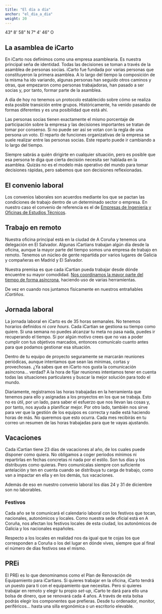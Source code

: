 ```yaml
---
title: "El día a día"
anchor: "el_dia_a_dia"
weight: 20
---
```


43° 8' 58" N 7° 4' 46" O

## La asamblea de iCarto

En iCarto nos definimos como una empresa asamblearia. Es nuestra principal seña de identidad. Todas las decisiones se toman a través de la asamblea de personas socias. iCarto fue fundada por varias personas que constituyeron la primera asamblea. A lo largo del tiempo la composición de la misma ha ido variando, algunas personas han seguido otros caminos y otras, que empezaron como personas trabajadoras, han pasado a ser socias y, por tanto, formar parte de la asamblea.

A día de hoy no tenemos un protocolo establecido sobre cómo se realiza esta posible transición entre grupos. Históricamente, ha venido pasando de formas diferentes y es una posibilidad que está ahí.

Las personas socias tienen exactamente el mismo porcentaje de participación sobre la empresa y las decisiones importantes se tratan de tomar por consenso. Si no puede ser así se votan con la regla de una persona un voto. El reparto de funciones organizativas de la empresa se suele realizar entre las personas socias. Este reparto puede ir cambiando a lo largo del tiempo.

Siempre sabrás a quién dirigirte en cualquier situación, pero es posible que esa persona te diga que cierta decisión necesita ser hablada en la asamblea. Quizás no es el modelo más operativo del mundo para tomar decisiones rápidas, pero sabemos que son decisiones reflexionadas.

## El convenio laboral

Los convenios laborales son acuerdos mediante los que se pactan las condiciones de trabajo dentro de un determinado sector o empresa. En nuestro caso el convenio de referencia es el de [Empresas de Ingeniería y Oficinas de Estudios Técnicos](https://www.boe.es/boe/dias/2023/03/10/pdfs/BOE-A-2023-6346.pdf).

## Trabajo en remoto

Nuestra oficina principal está en la ciudad de A Coruña y tenemos una delegación en El Salvador. Algunas iCartians trabajan algún día desde la oficina, aunque la mayor parte del tiempo somos una empresa de trabajo en remoto. Tenemos un núcleo de gente repartida por varios lugares de Galicia y compañeras en Madrid y El Salvador.

Nuestra premisa es que cada iCartian pueda trabajar desde dónde encuentre su mayor comodidad. [Nos coordinamos la mayor parte del tiempo de forma asíncrona](https://atlas.icarto.es/#guia_comunicacion), haciendo uso de varias herramientas.

De vez en cuando nos juntamos físicamente en nuestros entrañables *iCartiños*.

## Jornada laboral

La jornada laboral en iCarto es de 35 horas semanales. No tenemos horarios definidos ni *core hours*. Cada iCartian se gestiona su tiempo como quiere. Si una semana no puedes alcanzar tu meta no pasa nada, puedes ir recuperando el tiempo. Si por algún motivo crees que no vas a poder cumplir con tus objetivos marcados, entonces comunícalo cuanto antes para que podamos gestionar esa situación.

Dentro de tu equipo de proyecto seguramente se marcarán reuniones periódicas, aunque intentamos que sean las mínimas, cortas y provechosas. ¿Ya sabes que en iCarto nos gusta la comunicación asíncrona... verdad? A la hora de fijar reuniones intentamos tener en cuenta todas las situaciones particulares y buscar la mejor solución para todo el mundo.

Diariamente, registramos las horas trabajadas en la herramienta que tenemos para ello y asignadas a los proyectos en los que se trabaja. Esto no es útil, por un lado, para saber el esfuerzo que nos llevan las cosas y, por tanto, nos ayuda a planificar mejor. Por otro lado, también nos sirve para ver que la gestión de los equipos es correcta y nadie está haciendo horas de más. No queremos que esto ocurra. Cada mes recibirás en tu correo un resumen de las horas trabajadas para que te vayas ajustando.

## Vacaciones

Cada iCartian tiene 23 días de vacaciones al año, de los cuales puede disponer como quiera. No obligamos a coger períodos mínimos ni repartirlas en fechas concretas ni nada por el estilo. Son tus días y los distribuyes como quieras. Pero comunícalas siempre con suficiente antelación y ten en cuenta cuando se distribuya tu carga de trabajo, como van a impactar en ella y en los demás, tus vacaciones.

Además de eso en nuestro convenio laboral los días 24 y 31 de diciembre son no laborables.

### Festivos

Cada año se te comunicará el calendario laboral con los festivos que tocan, nacionales, autonómicos y locales. Como nuestra sede oficial está en A Coruña, nos afectan los festivos locales de esta ciudad, los autonómicos de Galicia y los nacionales españoles.

Respecto a los locales en realidad nos da igual que te cojas los que corresponden a Coruña o los del lugar en dónde vives, siempre que al final el número de días festivos sea el mismo.

## PREi

El PREi es lo que denominamos como el Plan de Renovación de Equipamiento para iCartians. Si quieres trabajar en la oficina, iCarto tendrá un puesto para ti con el equipamiento que necesitas. Pero si quieres trabajar en remoto y elegir tu propio *set-up*, iCarto te dará para ello una bolsa de dinero, que se renovará cada 4 años. A través de esta bolsa podrás elegir los componentes que prefieras. Desde tu ordenador, monitor, periféricos... hasta una silla ergonómica o un escritorio elevable. 


